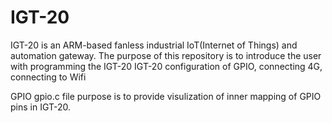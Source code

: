 # IGT-20
IGT-20 is an ARM-based fanless industrial IoT(Internet of Things) and automation gateway.
The purpose of this repository is to introduce the user with programming the IGT-20
IGT-20 configuration of GPIO, connecting 4G, connecting to Wifi

GPIO
gpio.c file purpose is to provide visulization of inner mapping of GPIO pins in IGT-20.
